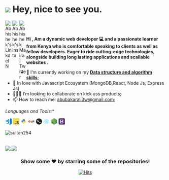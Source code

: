 <h1><img src="https://emojis.slackmojis.com/emojis/images/1531849430/4246/blob-sunglasses.gif?1531849430" width="30"/> Hey, nice to see you.</h1>

<a href="https://www.linkedin.com/in/abubakarali254/">
  <img align="left" alt="Abhishek's LinkdeIN" width="22px" src="https://cdn.jsdelivr.net/npm/simple-icons@v3/icons/linkedin.svg" />
</a>
<a href="https://www.instagram.com/sultan_geek/">
  <img align="left" alt="Abhishek's Insta" width="22px" src="https://cdn.jsdelivr.net/npm/simple-icons@v3/icons/instagram.svg" />
</a>
<a href="https://twitter.com/RealAbu3">
  <img align="left" alt="Abhishek Maira | Twitter" width="22px" src="https://cdn.jsdelivr.net/npm/simple-icons@v3/icons/twitter.svg" />
</a>

<br />
<br />

**Hi , Am a dynamic web developer 💻  and a passionate learner from Kenya who is comfortable speaking to clients as well as fellow developers. Eager to ride cutting-edge technologies, alongside building long lasting applications and scallable websites . <br>**


- 🔭 I’m currently working on my [**Data structure and algorithm skills**](https://github.com/sultan254/blogger);
- 🌱 In love with Javascript Ecosystem (MongoDB,React, Node Js, Express Js)
- 👨🏻‍💻 I’m looking to collaborate on kick ass products;
- 📫 How to reach me: [abubakarali3w@gmail.com](mailto:abubakarali3w@gmail.com);



*Languages and Tools:**

<code><img height="20" src="https://raw.githubusercontent.com/github/explore/80688e429a7d4ef2fca1e82350fe8e3517d3494d/topics/visual-studio-code/visual-studio-code.png"></code>
<code><img height="20" src="https://raw.githubusercontent.com/github/explore/80688e429a7d4ef2fca1e82350fe8e3517d3494d/topics/javascript/javascript.png"></code>
<code><img height="20" src="https://raw.githubusercontent.com/github/explore/80688e429a7d4ef2fca1e82350fe8e3517d3494d/topics/python/python.png"></code>
<code><img height="20" src="https://raw.githubusercontent.com/github/explore/80688e429a7d4ef2fca1e82350fe8e3517d3494d/topics/git/git.png"></code>
<code><img height="20" src="https://raw.githubusercontent.com/github/explore/80688e429a7d4ef2fca1e82350fe8e3517d3494d/topics/terminal/terminal.png"></code>
<code><img height="20" src="https://raw.githubusercontent.com/github/explore/80688e429a7d4ef2fca1e82350fe8e3517d3494d/topics/react/react.png"></code>
<code><img height="20" src="https://raw.githubusercontent.com/github/explore/80688e429a7d4ef2fca1e82350fe8e3517d3494d/topics/nodejs/nodejs.png"></code>
<code><img height="20" src="https://raw.githubusercontent.com/github/explore/80688e429a7d4ef2fca1e82350fe8e3517d3494d/topics/bootstrap/bootstrap.png"></code>




<p align="left"> <img src="https://github-readme-stats.vercel.app/api?username=sultan254&show_icons=true&theme=tokyonight" alt="sultan254" /> </p>
<br/>
<a href="https://github.com/sultan254/Monster-Rolodex">
  <img align="center" src="https://github-readme-stats.vercel.app/api/pin/?username=sultan254&repo=Monster-Rolodex&theme=dracula" />
</a>
<a href="https://github.com/sultan254/github-profiler">
 <img align="center" src="https://github-readme-stats.vercel.app/api/pin/?username=sultan254&repo=github-profiler&theme=dracula" />
</a>
<div align="center">

<div align="center">

### Show some ❤️ by starring some of the repositories!
[![Hits](https://hits.seeyoufarm.com/api/count/incr/badge.svg?url=https%3A%2F%2Fgithub.com%2Fsultan254%2Fsutan254&count_bg=%2379C83D&title_bg=%23555555&icon=&icon_color=%23E7E7E7&title=hits&edge_flat=false)](https://hits.seeyoufarm.com)

</div>

